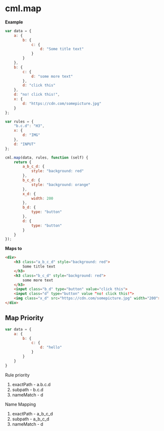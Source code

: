 # cml.map

**Example**
``` javascript
var data = {
    a: {
        b: {
            c: {
                d: "Some title text"
            }
        }
    },
    b: {
        c: {
            d: "some more text"
        },
        d: "click this"
    },
    d: "no! click this!",
    x: {
        d: "https://cdn.com/somepicture.jpg"
    }
};

var rules = {
    "b.c.d": "H3",
    x: {
        d: "IMG"
    },
    d: "INPUT"
};

cml.map(data, rules, function (self) {
    return {
        a_b_c_d: {
            style: "background: red"
        },
        b_c_d: {
            style: "background: orange"
        },
        x_d: {
            width: 200
        },
        b_d: {
            type: "button"
        },
        d: {
            type: "button"
        }
    }
});

```

**Maps to**
``` html
<div>
    <h3 class="a_b_c_d" style="background: red">
        Some title text
    </h3>
    <h3 class="b_c_d" style="background: red">
        some more text
    </h3>
    <input class="b_d" type="button" value="click this">
    <input class="d" type="button" value "no! click this!">
    <img class="x_d" src="https://cdn.com/somepicture.jpg" width="200">
</div>
```

## Map Priority
``` javascript
var data = {
    a: {
        b: {
            c: {
                d: "hello"
            }
        }
    }
}
```

Rule priority
1. exactPath - a.b.c.d
2. subpath - b.c.d
3. nameMatch - d

Name Mapping
1. exactPath - a_b_c_d
2. subpath - a_b_c_d
3. nameMatch - d
